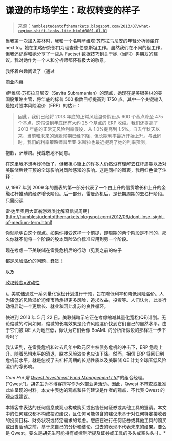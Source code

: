 <!--yml

分类：未分类

日期：2024-05-18 03:51:32

-->

# 谦逊的市场学生：政权转变的样子

> 来源：[`humblestudentofthemarkets.blogspot.com/2013/07/what-regime-shift-looks-like.html#0001-01-01`](https://humblestudentofthemarkets.blogspot.com/2013/07/what-regime-shift-looks-like.html#0001-01-01)

当我第一次加入美林时，我和一个名叫萨维塔·苏布拉马尼安的年轻分析师坐在 next to，她在策略研究部门为理查德·伯恩斯坦工作。虽然我们在不同的组工作，但我还记得和她分享了一些从 Factset 数据技巧到关于她（当时）男朋友的建议。我对她作为一个人和分析师都怀有极大的敬意。

我怀着兴趣阅读了（通过

[商业内幕](http://www.businessinsider.com/bofas-subramanian-raises-sp-500-target-2013-7)

)萨维塔·苏布拉马尼安（Savita Subramanian）的观点，她现在是美银美林的美国股策略主管，将年底的标普 500 指数目标提高到 1750 点。其中一个关键输入是她对股本风险溢价（ERP）的估计：

> 因此，我们已经将 2013 年底的正常风险溢价假设从 600 个基点降至 475 个基点，这假设到年底还有大约 25 个基点的 ERP 收缩。我们还提高了 2013 年底的正常无风险利率假设，从 1.0%提高到 1.5%。自去年秋天以来，当前和未来的通胀预期已经下降，但长期利率最近开始上升。与此同时，我们的利率策略师普里亚·米斯拉也最近提高了她的利率预测。

抱歉，萨维塔。我尊敬地不同意。

在这里我不想再炒冷饭了，但我担心街上的许多人仍然没有理解去杠杆周期以及对美联储后续干预的全球影响对风险感知的影响。这是同样的图表，我用红色做了注释：

从 1987 年到 2009 年的图表的第一部分代表了一个由上升的信贷增长和上升的金融杠杆推动的经济增长阶段。后一部分，雷曼危机后，是长期周期的去杠杆阶段。只需阅读

雷·达里奥用大富翁游戏类比解释信贷周期](http://humblestudentofthemarkets.blogspot.com/2012/06/dont-lose-sight-of-medium-term.html)

你就能明白这个观点。如果你接受这样一个前提，即周期的两个阶段是不同的，那么你就不能将一个阶段的股本风险溢价标准应用到另一个阶段。

现在考虑一下美联储在雷曼危机后的行动（见我之前的帖子

[都是风险溢价的问题，蠢货！](http://humblestudentofthemarkets.blogspot.com/2013/07/its-risk-premium-stupid.html)

以及

[政权转变=波动性](http://humblestudentofthemarkets.blogspot.com/2013/07/regime-shifts-volatility.html)

)。美联储通过一系列量化宽松计划进行干预，旨在降低利率和降低风险溢价。人为降低的风险溢价迫使市场承担更多风险，追求收益，投资等。人们认为，此类行动将启动一个更增长、就业和因此复苏的良性循环。

快进到 2013 年 5 月 22 日。美联储暗示它正在考虑缩减其量化宽松(QE)计划。无论缩减的时间如何，缩减的长期效果是允许风险溢价找到它们自己的自然水平。由于它们被 QE 人为地压低，你认为它们会像 BoAML 的分析所假设的那样进一步下降吗？

我认识到，在雷曼危机和过去几年中欧元区主权债务危机的冲击下，ERP 急剧上升。随着恐惧水平的消退，股本风险溢价也应该下降。然而，相信 ERP 将回归到危机前水平，就是忽视了去杠杆周期的长期性质以及美联储 QE 计划全球压低风险溢价的净影响。

*Cam Hui 是* [*Qwest Investment Fund Management Ltd*](http://www.qwestfunds.com/)*的组合经理。("Qwest")。胡先生为本博客撰写作为外部业务活动。因此，Qwest 不审查或批准此处呈现的材料。本文中表达的观点和任何建议是作者的观点，不代表 Qwest 的观点或建议。

本博客中表达的任何信息或观点构成购买或出售任何证券或其他工具的邀请。本文中的任何建议都不构成投资建议，且任何可能包含的建议未基于对任何特定接收者的投资目标、财务状况或特定需求的考虑。您应在进行任何证券或其他工具的购买或出售活动之前，基于您自己的分析和结论。过去的表现不代表未来的结果。要么是 Qwest，要么是胡先生可能持有或控制所提及证券或工具的多头或空头头寸。*
